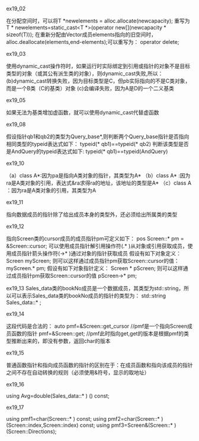 ex19_02

在分配空间时，可以将T *newelements = alloc.allocate(newcapacity);
重写为T * newelements=static_cast<T *>(operator new[](newcapacity * sizeof(T)));
在重新分配由Vector成员elements指向的旧空间时，alloc.deallocate(elements,end-elements);可以重写为：
operator delete[](elements);

ex19_03

使用dynamic_cast操作符时，如果运行时实际绑定到引用或指针的对象不是目标类型的对象（或其公有派生类的对象），则dynamic_cast失败,所以：
(b)dynamic_cast转换失败，因为目标类型是C，但pb实际指向的不是C类对象，而是一个B类（C的基类）对象
(c)会编译失败，因为A是D的一个二义基类

ex19_05

如果无法为基类增加虚函数，就可以使用dynamic_cast代替虚函数

ex19_08

假设指针qb1和qb2的类型为Query_base*,则判断两个Query_base指针是否指向相同类型的typeid表达式如下：
typeid(* qb1)==typeid(* qb2)
判断该类型是否是AndQuery的typeid表达式如下:
typeid(* qb1)==typeid(AndQuery)

ex19_10

（a）class A*:因为pa是指向A类对象的指针，其类型为A*
（b）class A* :因为ra是A类对象的引用，表达式&ra求得ra的地址，该地址的类型是A*
（c）class A ：因为ra是A类对象的引用，其类型为A

ex19_11

指向数据成员的指针除了给出成员本身的类型外，还必须给出所属类的类型


ex19_12

指向Screen类的cursor成员的成员指针pm可定义如下：
pos Screen::* pm = &Screen::cursor;
可以使用成员指针解引用操作符(.* )从对象或引用获取成员，使用成员指针箭头操作符(->* )通过对象的指针获取成员
假设有如下对象定义：
Screen myScreen;
则可以这样通过成员指针pm获取Screen::cursor的值：
myScreen.* pm;
假设有如下对象指针定义：
Screen * pScreen;
则可以这样通过成员指针pm获取Screen::cursor的值
pScreen->* pm;

ex19_13
Sales_data类的bookNo成员是一个数据成员，其类型为std::string，所以可以表示Sales_data类的bookNo成员的指针的类型为：
std::string Sales_data::* ;

ex19_14

这段代码是合法的：
auto pmf=&Screen::get_cursor //pmf是一个指向Screen成员函数的指针
pmf=&Screen::get;  //pmf此时指向get,get的版本是根据pmf的类型推断出来的，即没有参数，返回char的版本

ex19_15

普通函数指针和指向成员函数的指针的区别在于：在成员函数和指向该成员的指针之间不存在自动转换的规则（必须使用&符号，显示的取地址）

ex19_16

using Avg=double(Sales_data::* ) () const;

ex19_17

using pmf1=char(Screen::* ) const;
using pmf2=char(Screen::* )(Screen::index,Screen::index) const;
using pmf3=Screen&(Screen::* )(Screen::Directions);
